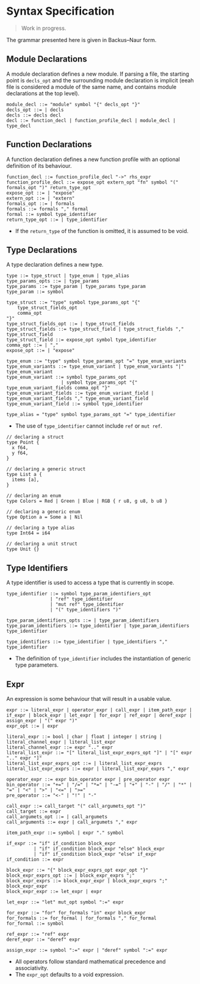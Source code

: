 # Syntax Specification

> Work in progress.

The grammar presented here is given in Backus–Naur form.

## Module Declarations

A module declaration defines a new module. If parsing a file, the starting point is `decls_opt` and the surrounding module declaration is implicit (eeah file is considered a module of the same name, and contains module declarations at the top level).

```
module_decl ::= "module" symbol "{" decls_opt "}"
decls_opt ::= | decls
decls ::= decls decl
decl ::= function_decl | function_profile_decl | module_decl | type_decl
```

## Function Declarations

A function declaration defines a new function profile with an optional definition of its behaviour.

```
function_decl ::= function_profile_decl "->" rhs_expr
function_profile_decl ::= expose_opt extern_opt "fn" symbol "(" formals_opt ")" return_type_opt
expose_opt ::= | "expose"
extern_opt ::= | "extern"
formals_opt ::= | formals
formals ::= formals "," formal
formal ::= symbol type_identifier
return_type_opt ::= | type_identifier
```

* If the `return_type` of the function is omitted, it is assumed to be void.

## Type Declarations

A type declaration defines a new type.

```
type ::= type_struct | type_enum | type_alias
type_params_opts ::= | type_params
type_params ::= type_param | type_params type_param
type_param ::= symbol

type_struct ::= "type" symbol type_params_opt "{"
    type_struct_fields_opt
    comma_opt
"}"
type_struct_fields_opt ::= | type_struct_fields
type_struct_fields ::= type_struct_field | type_struct_fields "," type_struct_field
type_struct_field ::= expose_opt symbol type_identifier
comma_opt ::= | ","
expose_opt ::= | "expose"

type_enum ::= "type" symbol type_params_opt "=" type_enum_variants
type_enum_variants ::= type_enum_variant | type_enum_variants "|" type_enum_variant
type_enum_variant ::= symbol type_params_opt
                    | symbol type_params_opt "{" type_enum_variant_fields comma_opt "}"
type_enum_variant_fields ::= type_enum_variant_field | type_enum_variant_fields "," type_enum_variant_field
type_enum_variant_field ::= symbol type_identifier

type_alias = "type" symbol type_params_opt "=" type_identifier
```

* The use of `type_identifier` cannot include `ref` or `mut ref`.

```
// declaring a struct
type Point {
  x f64,
  y f64,
}

// declaring a generic struct
type List a {
  items [a],
}

// declaring an enum
type Colors = Red | Green | Blue | RGB { r u8, g u8, b u8 }

// declaring a generic enum
type Option a = Some a | Nil

// declaring a type alias
type Int64 = i64

// declaring a unit struct
type Unit {}
```

## Type Identifiers

A type identifier is used to access a type that is currently in scope.

```
type_identifier ::= symbol type_param_identifiers_opt
                | "ref" type_identifier
                | "mut ref" type_identifier
                | "(" type_identifiers ")"

type_param_identifiers_opts ::= | type_param_identifiers
type_param_identifiers ::= type_identifier | type_param_identifiers type_identifier

type_identifiers ::= type_identifier | type_identifiers "," type_identifier
```

* The definition of `type_identifier` includes the instantiation of generic type parameters.

## Expr

An expression is some behaviour that will result in a usable value.

```
expr ::= literal_expr | operator_expr | call_expr | item_path_expr | if_expr | block_expr | let_expr | for_expr | ref_expr | deref_expr | assign_expr | "(" expr ")"
expr_opt ::= | expr

literal_expr ::= bool | char | float | integer | string | literal_channel_expr | literal_list_expr
literal_channel_expr ::= expr ".." expr
literal_list_expr ::= "[" literal_list_expr_exprs_opt "]" | "[" expr ".." expr "]"
literal_list_expr_exprs_opt ::= | literal_list_expr_exprs
literal_list_expr_exprs ::= expr | literal_list_expr_exprs "," expr

operator_expr ::= expr bin_operator expr | pre_operator expr
bin_operator ::= "+=" | "/=" | "*=" | "-=" | "+" | "-" | "/" | "*" | "=" | "<" | ">" | "<=" | ">="
pre_operator ::= "<-" | "!" | "-"

call_expr ::= call_target "(" call_argumets_opt ")"
call_target ::= expr
call_argumets_opt ::= | call_argumets
call_arguments ::= expr | call_argumets "," expr

item_path_expr ::= symbol | expr "." symbol

if_expr ::= "if" if_condition block_expr
          | "if" if_condition block_expr "else" block_expr
          | "if" if_condition block_expr "else" if_expr
if_condition ::= expr

block_expr ::= "{" block_expr_exprs_opt expr_opt "}"
block_expr_exprs_opt ::= | block_expr_exprs ";"
block_expr_exprs ::= block_expr_expr | block_expr_exprs ";" block_expr_expr
block_expr_expr ::= let_expr | expr

let_expr ::= "let" mut_opt symbol ":=" expr

for_expr ::= "for" for_formals "in" expr block_expr
for_formals ::= for_formal | for_formals "," for_formal
for_formal ::= symbol

ref_expr ::= "ref" expr
deref_expr ::= "deref" expr

assign_expr ::= symbol ":=" expr | "deref" symbol ":=" expr
```

* All operators follow standard mathematical precedence and associativity.
* The `expr_opt` defaults to a void expression.
